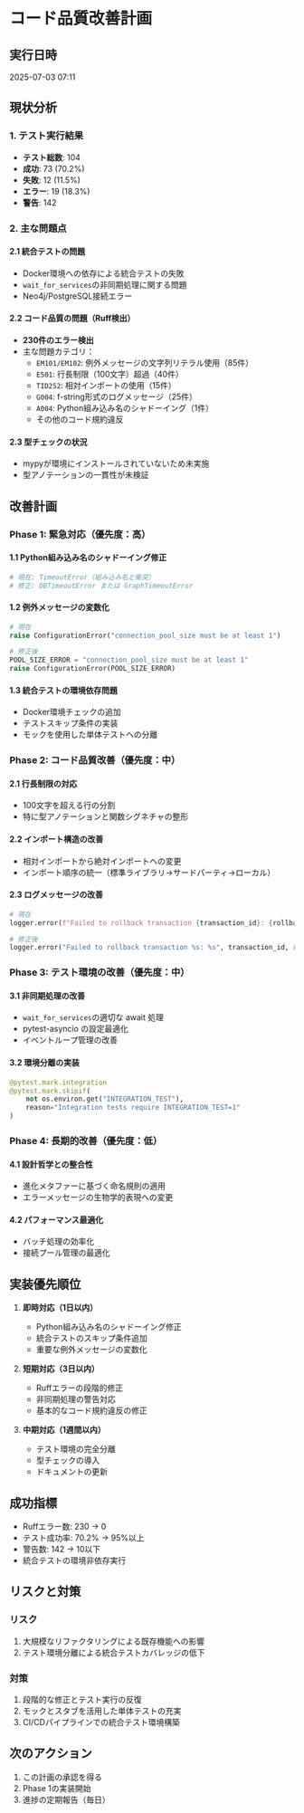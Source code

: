 # コード品質改善計画

## 実行日時
2025-07-03 07:11

## 現状分析

### 1. テスト実行結果
- **テスト総数**: 104
- **成功**: 73 (70.2%)
- **失敗**: 12 (11.5%)
- **エラー**: 19 (18.3%)
- **警告**: 142

### 2. 主な問題点

#### 2.1 統合テストの問題
- Docker環境への依存による統合テストの失敗
- `wait_for_services`の非同期処理に関する問題
- Neo4j/PostgreSQL接続エラー

#### 2.2 コード品質の問題（Ruff検出）
- **230件のエラー検出**
- 主な問題カテゴリ：
  - `EM101/EM102`: 例外メッセージの文字列リテラル使用（85件）
  - `E501`: 行長制限（100文字）超過（40件）
  - `TID252`: 相対インポートの使用（15件）
  - `G004`: f-string形式のログメッセージ（25件）
  - `A004`: Python組み込み名のシャドーイング（1件）
  - その他のコード規約違反

#### 2.3 型チェックの状況
- mypyが環境にインストールされていないため未実施
- 型アノテーションの一貫性が未検証

## 改善計画

### Phase 1: 緊急対応（優先度：高）

#### 1.1 Python組み込み名のシャドーイング修正
```python
# 現在: TimeoutError（組み込み名と衝突）
# 修正: DBTimeoutError または GraphTimeoutError
```

#### 1.2 例外メッセージの変数化
```python
# 現在
raise ConfigurationError("connection_pool_size must be at least 1")

# 修正後
POOL_SIZE_ERROR = "connection_pool_size must be at least 1"
raise ConfigurationError(POOL_SIZE_ERROR)
```

#### 1.3 統合テストの環境依存問題
- Docker環境チェックの追加
- テストスキップ条件の実装
- モックを使用した単体テストへの分離

### Phase 2: コード品質改善（優先度：中）

#### 2.1 行長制限の対応
- 100文字を超える行の分割
- 特に型アノテーションと関数シグネチャの整形

#### 2.2 インポート構造の改善
- 相対インポートから絶対インポートへの変更
- インポート順序の統一（標準ライブラリ→サードパーティ→ローカル）

#### 2.3 ログメッセージの改善
```python
# 現在
logger.error(f"Failed to rollback transaction {transaction_id}: {rollback_error}")

# 修正後
logger.error("Failed to rollback transaction %s: %s", transaction_id, rollback_error)
```

### Phase 3: テスト環境の改善（優先度：中）

#### 3.1 非同期処理の改善
- `wait_for_services`の適切な await 処理
- pytest-asyncio の設定最適化
- イベントループ管理の改善

#### 3.2 環境分離の実装
```python
@pytest.mark.integration
@pytest.mark.skipif(
    not os.environ.get("INTEGRATION_TEST"),
    reason="Integration tests require INTEGRATION_TEST=1"
)
```

### Phase 4: 長期的改善（優先度：低）

#### 4.1 設計哲学との整合性
- 進化メタファーに基づく命名規則の適用
- エラーメッセージの生物学的表現への変更

#### 4.2 パフォーマンス最適化
- バッチ処理の効率化
- 接続プール管理の最適化

## 実装優先順位

1. **即時対応（1日以内）**
   - Python組み込み名のシャドーイング修正
   - 統合テストのスキップ条件追加
   - 重要な例外メッセージの変数化

2. **短期対応（3日以内）**
   - Ruffエラーの段階的修正
   - 非同期処理の警告対応
   - 基本的なコード規約違反の修正

3. **中期対応（1週間以内）**
   - テスト環境の完全分離
   - 型チェックの導入
   - ドキュメントの更新

## 成功指標

- Ruffエラー数: 230 → 0
- テスト成功率: 70.2% → 95%以上
- 警告数: 142 → 10以下
- 統合テストの環境非依存実行

## リスクと対策

### リスク
1. 大規模なリファクタリングによる既存機能への影響
2. テスト環境分離による統合テストカバレッジの低下

### 対策
1. 段階的な修正とテスト実行の反復
2. モックとスタブを活用した単体テストの充実
3. CI/CDパイプラインでの統合テスト環境構築

## 次のアクション

1. この計画の承認を得る
2. Phase 1の実装開始
3. 進捗の定期報告（毎日）